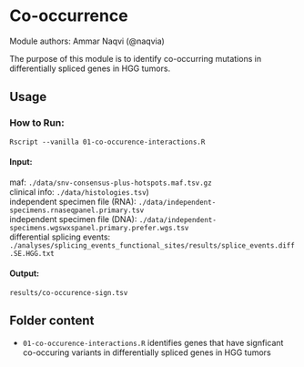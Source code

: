 # Co-occurrence

Module authors: Ammar Naqvi (@naqvia)

The purpose of this module is to identify co-occurring mutations in differentially spliced genes in HGG tumors.

## Usage
### How to Run:
```
Rscript --vanilla 01-co-occurence-interactions.R
```

#### Input:
maf: ```./data/snv-consensus-plus-hotspots.maf.tsv.gz``` <br>
clinical info: ```./data/histologies.tsv```)  <br>
independent specimen file (RNA): ```./data/independent-specimens.rnaseqpanel.primary.tsv```  <br>
independent specimen file (DNA): ```./data/independent-specimens.wgswxspanel.primary.prefer.wgs.tsv```  <br>
differential splicing events: ```./analyses/splicing_events_functional_sites/results/splice_events.diff.SE.HGG.txt```  <br>

#### Output:
```results/co-occurence-sign.tsv``` <br>

## Folder content
* `01-co-occurence-interactions.R` identifies genes that have signficant co-occuring variants in differentially spliced genes in HGG tumors
